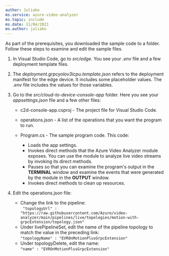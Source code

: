 ```yaml
---
author: Juliako
ms.service: azure-video-analyzer
ms.topic: include
ms.date: 11/04/2021
ms.author: juliako
---
```


As part of the prerequisites, you downloaded the sample code to a folder. Follow these steps to examine and edit the sample files.

1. In Visual Studio Code, go to *src/edge*. You see your *.env* file and a few deployment template files.
1. The *deployment.grpcyolov3icpu.template.json* refers to the deployment manifest for the edge device. It includes some placeholder values. The *.env* file includes the values for those variables.
1. Go to the *src/cloud-to-device-console-app* folder. Here you see your *appsettings.json* file and a few other files:
    
    * c2d-console-app.csproj - The project file for Visual Studio Code.
    * operations.json - A list of the operations that you want the program to run.
    * Program.cs - The sample program code. This code:
    
        * Loads the app settings.
        * Invokes direct methods that the Azure Video Analyzer module exposes. You can use the module to analyze live video streams by invoking its direct methods.
        * Pauses so that you can examine the program's output in the **TERMINAL** window and examine the events that were generated by the module in the **OUTPUT** window.
        * Invokes direct methods to clean up resources.
1. Edit the operations.json file:
    
    * Change the link to the pipeline:<br/>` "topologyUrl" : "https://raw.githubusercontent.com/Azure/video-analyzer/main/pipelines/live/topologies/motion-with-grpcExtension/topology.json"`
    * Under livePipelineSet, edit the name of the pipeline topology to match the value in the preceding link:<br/>`"topologyName" : "EVROnMotionPlusGrpcExtension"`
    * Under topologyDelete, edit the name:<br/>`"name" : "EVROnMotionPlusGrpcExtension"`

